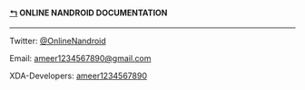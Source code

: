 #### [↰](README.md) ONLINE NANDROID DOCUMENTATION

---

Twitter: [@OnlineNandroid](https://twitter.com/OnlineNandroid)

Email: [ameer1234567890@gmail.com](mailto:ameer1234567890@gmail.com)

XDA-Developers: [ameer1234567890](http://forum.xda-developers.com/member.php?u=4540978)
